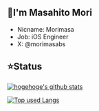 ## 🍎I'm Masahito Mori
- Nicname: Morimasa
- Job: iOS Engineer
- X: @morimasabs

## ⭐️Status
<!-- リポジトリステータス -->
[![hogehoge's github stats](https://github-readme-stats.vercel.app/api?username=morimasabs&hide=contribs&count_private=true&show_icons=true&theme=tokyonight)](https://github.com/morimasabs/)

<!-- ソースコード統計 -->
[![Top used Langs](https://github-readme-stats.vercel.app/api/top-langs/?username=morimasabs&layout=compact&theme=tokyonight)](https://github.com/morimasabs/)
